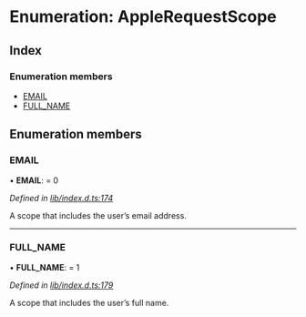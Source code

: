 
# Enumeration: AppleRequestScope

## Index

### Enumeration members

* [EMAIL](_lib_index_d_.applerequestscope.md#email)
* [FULL_NAME](_lib_index_d_.applerequestscope.md#full_name)

## Enumeration members

###  EMAIL

• **EMAIL**: = 0

*Defined in [lib/index.d.ts:174](../../index.d.ts#L174)*

A scope that includes the user’s email address.

___

###  FULL_NAME

• **FULL_NAME**: = 1

*Defined in [lib/index.d.ts:179](../../index.d.ts#L179)*

A scope that includes the user’s full name.
